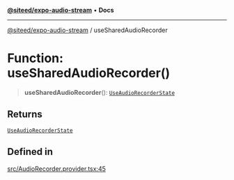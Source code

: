 [**@siteed/expo-audio-stream**](../README.md) • **Docs**

***

[@siteed/expo-audio-stream](../README.md) / useSharedAudioRecorder

# Function: useSharedAudioRecorder()

> **useSharedAudioRecorder**(): [`UseAudioRecorderState`](../interfaces/UseAudioRecorderState.md)

## Returns

[`UseAudioRecorderState`](../interfaces/UseAudioRecorderState.md)

## Defined in

[src/AudioRecorder.provider.tsx:45](https://github.com/deeeed/expo-audio-stream/blob/7c9c800d83b7cea3516643371484d5e1f3b99e4c/packages/expo-audio-stream/src/AudioRecorder.provider.tsx#L45)
